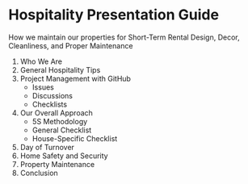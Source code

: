 # Hospitality Presentation Guide

How we maintain our properties for Short-Term Rental Design, Decor, Cleanliness, and Proper Maintenance

1. Who We Are
2. General Hospitality Tips
3. Project Management with GitHub
   - Issues
   - Discussions
   - Checklists
4. Our Overall Approach
   - 5S Methodology
   - General Checklist 
   - House-Specific Checklist
5. Day of Turnover
6. Home Safety and Security
7. Property Maintenance
8. Conclusion
